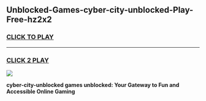 
## Unblocked-Games-cyber-city-unblocked-Play-Free-hz2x2
<h3>
<a href="https://premium76.site?title=cyber-city-unblocked&ref=18A1">CLICK TO PLAY</a></h3>
<hr>

<h3>
<a href="https://premium76.site?title=cyber-city-unblocked&ref=18A1">CLICK 2 PLAY</a>
  
</h3>

<a href="https://premium76.site?title=cyber-city-unblocked&ref=18A1"><img src="https://clearcache.store/games.png"></a>


**cyber-city-unblocked games unblocked: Your Gateway to Fun and Accessible Online Gaming**
